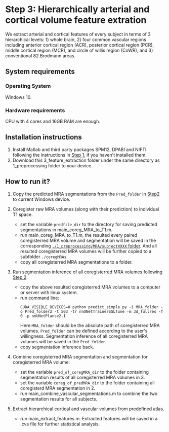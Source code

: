 # Step 3: Hierarchically arterial and cortical volume feature extration
We extract arterial and cortical features of every subject in terms of 3 hierarchical levels: 1) whole brain, 2) four common vascular regions including anterior cortical region (ACR),
posterior cortical region (PCR), middle cortical region (MCR), and circle of willis region (CoWR),
and 3) conventional 82 Brodmann areas.

## System requirements
### Operating System
Windows 10.

### Hardware requirements
CPU with 4 cores and 16GB RAM are enough. 

## Installation instructions
1. Install Matlab and third party packages SPM12, DPABI and NIFTI following the instructions in [Step 1](../1_preprocessing/README.md#installation-instructions), if you haven't installed them.
2. Download this 3_feature_extraction folder under the same directory as 1_preprocessing folder to your device.

## How to run it?
1. Copy the predicted MRA segmentations from the `Pred_folder` in [Step2](../2_CereVessSeg_CereVessPro/README.md#how-to-run-it) to current Windows device.
2. Coregister raw MRA volumes (along with their prediction) to individual T1 space.
   * set the variable `predfile_dir` to the directory for saving predicted segmentations in main_coreg_MRA_to_T1.m.   
   * run main_coreg_MRA_to_T1.m, the resulted every paired coregisterred MRA volume and segmentation will be saved in the corresponding [`./1_preprocessing/MRA/subjectXXXX` folder](../1_preprocessing/imgs/MRA/). And all resulted coregisterred MRA volumes will be further copied to a subfolder `./coregMRAs`.
   * copy all coregisterred MRA segmentations to a folder.

3. Run segmentation inference of all coregisterred MRA volumes following [Step 2](../2_CereVessSeg_CereVessPro/README.md). 
   * copy the above resulted coregisterred MRA volumes to a computer or server with linux system.
   * run command line:
		```
	    CUDA_VISIBLE_DEVICES=0 python predict_simple.py -i MRA_folder -o Pred_folder2 -t 503 -tr nnUNetTrainerSSLTune -m 3d_fullres -f 0 -p nnUNetPlansv2.1 
		```
	 Here `MRA_folder` should be the absolute path of coregisterred MRA volumes. `Pred_folder` can be defined according to the user's willingness. Segmentation inference of all coregisterred MRA volumes will be saved in the `Pred_folder`.
	* copy segmentation inference back.

4. Combine coregisterred MRA segmentation and segmentation for coregisterred MRA volume:
   * set the variable `pred_of_coregMRA_dir` to the folder containing segmentation results of all coregisterred MRA volumes in 3.
   * set the variable `coreg_of_predMRA_dir` to the folder containing all coregisterd MRA segmentation in 2.  
   * run main_combine_vascular_segmentations.m to combine the two segmentation results for all subjects.
	

5. Extract hierarchical cortical and vascular volumes from predefined atlas.
    * run main_extract_features.m. Extracted features will be saved in a .cvs file for further statistical analysis.
